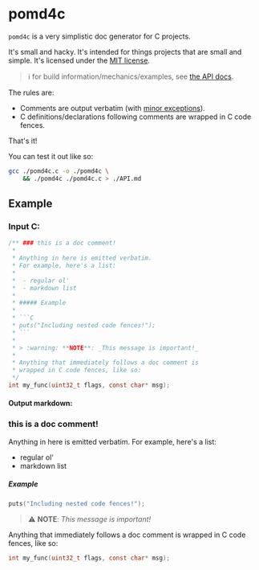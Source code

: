 # pomd4c

`pomd4c` is a very simplistic doc generator for C projects.

It's small and hacky.
It's intended for things projects that are small and simple.
It's licensed under the [MIT license](./COPYING).

> :information_source: for build information/mechanics/examples, see
> [the API docs](./API.md).


The rules are:
 - Comments are output verbatim (with [minor exceptions](./API.md#this-is-how-it-works)).
 - C definitions/declarations following comments are wrapped in C code fences.

That's it!

You can test it out like so:

```bash
gcc ./pomd4c.c -o ./pomd4c \
    && ./pomd4c ./pomd4c.c > ./API.md
```

## Example

### Input C:

```C
/** ### this is a doc comment!
 *
 * Anything in here is emitted verbatim.
 * For example, here's a list:
 *
 *  - regular ol'
 *  - markdown list
 *
 * ##### Example
 *
 * ```C
 * puts("Including nested code fences!");
 * ```
 *
 * > :warning: **NOTE**: _This message is important!_
 *
 * Anything that immediately follows a doc comment is
 * wrapped in C code fences, like so:
 */
int my_func(uint32_t flags, const char* msg);
```

#### Output markdown:

### this is a doc comment!

Anything in here is emitted verbatim.
For example, here's a list:

 - regular ol'
 - markdown list

##### Example

```C
puts("Including nested code fences!");
```

> :warning: **NOTE**: _This message is important!_

Anything that immediately follows a doc comment is
wrapped in C code fences, like so:

```C
int my_func(uint32_t flags, const char* msg);
```

